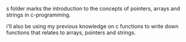 s folder marks the introduction to the concepts of pointers, arrays and strings in c-programming.



i'll also be using my previous knowledge on c functions to write down functions that relates to arrays, pointers and strings.


